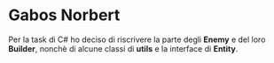 # Gabos Norbert
Per la task di C# ho deciso di riscrivere la parte degli **Enemy** e del loro **Builder**, nonchè di alcune classi di **utils** e la interface di **Entity**.
